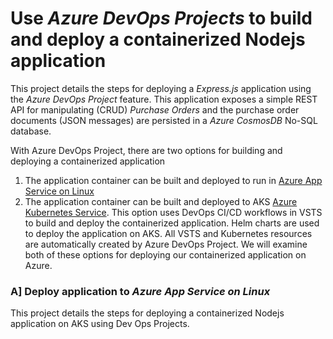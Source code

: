 # Use *Azure DevOps Projects* to build and deploy a containerized Nodejs application 
This project details the steps for deploying a *Express.js* application using the *Azure DevOps Project* feature.  This application exposes a simple REST API for manipulating (CRUD) *Purchase Orders* and the purchase order documents (JSON messages) are persisted in a *Azure CosmosDB* No-SQL database.

With Azure DevOps Project, there are two options for building and deploying a containerized application 
1.  The application container can be built and deployed to run in [Azure App Service on Linux](https://docs.microsoft.com/en-us/azure/app-service/containers/app-service-linux-intro)
2.  The application container can be built and deployed to AKS [Azure Kubernetes Service](https://azure.microsoft.com/en-us/services/kubernetes-service/).  This option uses DevOps CI/CD workflows in VSTS to build and deploy the containerized application.  Helm charts are used to deploy the application on AKS.  All VSTS and Kubernetes resources are automatically created by Azure DevOps Project.  We will examine both of these options for deploying our containerized application on Azure.

### A] Deploy application to *Azure App Service on Linux*
This project details the steps for deploying a containerized Nodejs application on AKS using Dev Ops Projects. 
